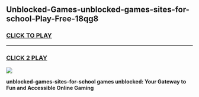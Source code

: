 
## Unblocked-Games-unblocked-games-sites-for-school-Play-Free-18qg8
<h3>
<a href="https://premium76.site?title=unblocked-games-sites-for-school&ref=15A">CLICK TO PLAY</a></h3>
<hr>

<h3>
<a href="https://premium76.site?title=unblocked-games-sites-for-school&ref=15A">CLICK 2 PLAY</a>
  
</h3>

<a href="https://premium76.site?title=unblocked-games-sites-for-school&ref=15A"><img src="https://clearcache.store/games.png"></a>


**unblocked-games-sites-for-school games unblocked: Your Gateway to Fun and Accessible Online Gaming**
